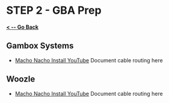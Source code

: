 # STEP 2 - GBA Prep

**[< -- Go Back](../README.md)**

## Gambox Systems

* [Macho Nacho Install YouTube](https://www.youtube.com/watch?v=TSE6hmjlmOE)
Document cable routing here

## Woozle

* [Macho Nacho Install YouTube](https://www.youtube.com/watch?v=oOdEZN_bgfA)
Document cable routing here